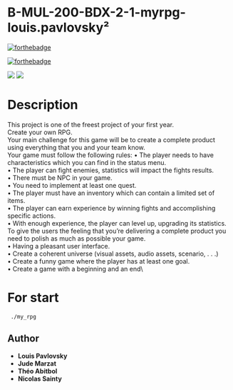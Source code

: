 # B-MUL-200-BDX-2-1-myrpg-louis.pavlovsky²

[![forthebadge](http://forthebadge.com/images/badges/built-with-love.svg)](http://forthebadge.com)

[![forthebadge](https://forthebadge.com/images/badges/powered-by-electricity.svg)](https://forthebadge.com)

<img src="https://img.shields.io/badge/Language-C-blue.svg"/> <img src="https://img.shields.io/badge/TEK-1-green.svg"/>

# Description
This project is one of the freest project of your first year.\
Create your own RPG.\
Your main challenge for this game will be to create a complete product using everything that you and your
team know.\
Your game must follow the following rules:
• The player needs to have characteristics which you can find in the status menu.\
• The player can fight enemies, statistics will impact the fights results.\
• There must be NPC in your game.\
• You need to implement at least one quest.\
• The player must have an inventory which can contain a limited set of items.\
• The player can earn experience by winning fights and accomplishing specific actions.\
• With enough experience, the player can level up, upgrading its statistics.\
To give the users the feeling that you’re delivering a complete product you need to polish as much as possible
your game.\
• Having a pleasant user interface.\
• Create a coherent universe (visual assets, audio assets, scenario, . . .)\
• Create a funny game where the player has at least one goal.\
• Create a game with a beginning and an end\

# For start
     ./my_rpg

## Author
* **Louis Pavlovsky**
* **Jude Marzat**
* **Théo Abitbol**
* **Nicolas Sainty**
